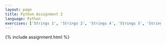 ```yaml
---
layout: page
title: Python Assignment 2
language: Python
exercises: ['Strings 1', 'Strings 2', 'Strings 4', 'Strings 5', 'Strings 6', 'Strings 7']
---
```


{% include assignment.html %}
